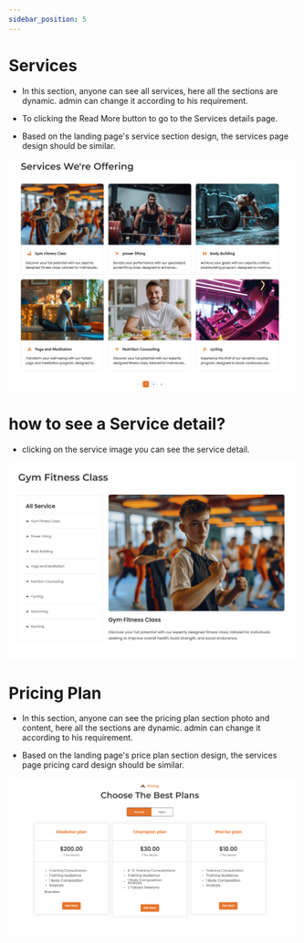 ```yaml
---
sidebar_position: 5
---
```



# Services

- In this section, anyone can see all services, here all the sections are dynamic. admin can change it according to his requirement.

- To clicking the Read More button to go to the Services details page.

- Based on the landing page's service section design, the services page design should be similar.

![services](./img/s2.png)

# how to see a Service detail?

- clicking on the service image you can see the service detail.

![services](./img/s3.png)

# Pricing Plan

- In this section, anyone can see the pricing plan section photo and content, here all the sections are dynamic. admin can change it according to his requirement.

- Based on the landing page's price plan section design, the services page pricing card design should be similar.

![pricing plan](./img/p1.png)